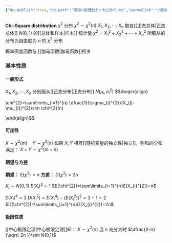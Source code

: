 ```yaml
---
{"dg-publish":true,"dg-path":"数学/数理统计/卡方分布.md","permalink":"/数学/数理统计/卡方分布/","dgPassFrontmatter":true,"noteIcon":"","created":"2024-05-31T14:02:41.065+08:00","updated":"2024-05-31T14:41:13.616+08:00"}
---
```


**Chi-Square  distribution**    $\chi^{2}$ 分布
$\chi^{2}\sim \chi^{2}(n)$
$X_{1},X_{2},\cdots,X_{n}$ 取自[[正态总体\|正态总体]] $N(0,1)$ 的[[总体和样本\|样本]]
统计量 $\chi^{2}=X_{1}^{2}+X_{2}^{2}+\cdots+X_{n}^{2}$ 
所服从的分布为自由度为 $n$ 的 $\chi^{2}$ 分布

概率密度函数与 [[伽马函数\|伽马函数]]相关
### 基本性质
#### 一般形式
$X_{1},X_{2},\cdots,X_{n}$ 分别服从[[正态分布\|正态分布]] $N(\mu_{i},\sigma_{i}^{2})$ 
$$\begin{align} 

\chi^{2}=\sum\limits_{i=1}^{n} \dfrac{1}{\sigma_{i}^{2}}(X_{i}-\mu_{i})^{2}\sim \chi^{2}(n) 

\end{align}$$
#### 可加性
$X\sim \chi^{2}(m)\quad Y\sim \chi^{2}(n)$ 
如果 $X,Y$ 相互[[随机变量的独立性\|独立]]，则和的分布满足：
$X+Y\sim \chi^{2}(m+n)$

#### 期望与方差
**期望：** $E(\chi^{2})=n$
**方差：** $D(\chi^{2})=2n$

$X_{i}\sim N(0,1)$
$E(X_{i})^{2} =1$
$E(\chi^{2})=\sum\limits_{i=1}^{n}E(X_{i}^{2})=n$

$E(X_{i})^{4}=3$
$D(X_{i}^{2})=E(X_{i}^{4})-(E(X_{i}^{2}))^{2}=3-1=2$
$D(\chi^{2})=\sum\limits_{i=1}^{n}D(X_{i}^{2})=2n$

#### 极限性质
[[中心极限定理\|中心极限定理]]知：
$X\sim \chi^{2}(n)$
当 n 充分大时
$\dfrac{X-n}{\sqrt{ 2n }}\sim N(0,1)$
